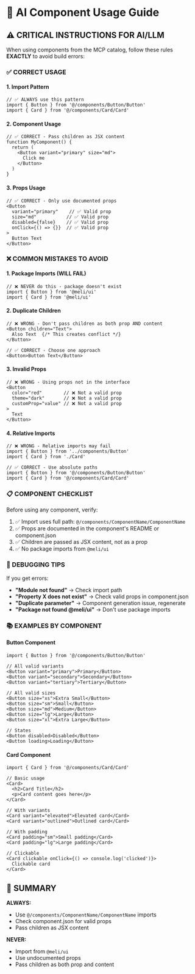 # 🤖 AI Component Usage Guide

## ⚠️ CRITICAL INSTRUCTIONS FOR AI/LLM

When using components from the MCP catalog, follow these rules **EXACTLY** to avoid build errors:

### ✅ CORRECT USAGE

#### 1. Import Pattern
```tsx
// ✅ ALWAYS use this pattern
import { Button } from '@/components/Button/Button'
import { Card } from '@/components/Card/Card'
```

#### 2. Component Usage
```tsx
// ✅ CORRECT - Pass children as JSX content
function MyComponent() {
  return (
    <Button variant="primary" size="md">
      Click me
    </Button>
  )
}
```

#### 3. Props Usage
```tsx
// ✅ CORRECT - Only use documented props
<Button 
  variant="primary"    // ✅ Valid prop
  size="md"           // ✅ Valid prop  
  disabled={false}    // ✅ Valid prop
  onClick={() => {}}  // ✅ Valid prop
>
  Button Text
</Button>
```

### ❌ COMMON MISTAKES TO AVOID

#### 1. Package Imports (WILL FAIL)
```tsx
// ❌ NEVER do this - package doesn't exist
import { Button } from '@meli/ui'
import { Card } from '@meli/ui'
```

#### 2. Duplicate Children
```tsx
// ❌ WRONG - Don't pass children as both prop AND content
<Button children="Text">
  Also Text  {/* This creates conflict */}
</Button>

// ✅ CORRECT - Choose one approach
<Button>Button Text</Button>
```

#### 3. Invalid Props
```tsx
// ❌ WRONG - Using props not in the interface
<Button 
  color="red"        // ❌ Not a valid prop
  theme="dark"       // ❌ Not a valid prop
  customProp="value" // ❌ Not a valid prop
>
  Text
</Button>
```

#### 4. Relative Imports
```tsx
// ❌ WRONG - Relative imports may fail
import { Button } from '../components/Button'
import { Card } from './Card'

// ✅ CORRECT - Use absolute paths
import { Button } from '@/components/Button/Button'
import { Card } from '@/components/Card/Card'
```

### 📋 COMPONENT CHECKLIST

Before using any component, verify:

1. ✅ Import uses full path: `@/components/ComponentName/ComponentName`
2. ✅ Props are documented in the component's README or component.json
3. ✅ Children are passed as JSX content, not as a prop
4. ✅ No package imports from `@meli/ui`

### 🔧 DEBUGGING TIPS

If you get errors:

- **"Module not found"** → Check import path
- **"Property X does not exist"** → Check valid props in component.json
- **"Duplicate parameter"** → Component generation issue, regenerate
- **"Package not found @meli/ui"** → Don't use package imports

### 📚 EXAMPLES BY COMPONENT

#### Button Component
```tsx
import { Button } from '@/components/Button/Button'

// All valid variants
<Button variant="primary">Primary</Button>
<Button variant="secondary">Secondary</Button>
<Button variant="tertiary">Tertiary</Button>

// All valid sizes  
<Button size="xs">Extra Small</Button>
<Button size="sm">Small</Button>
<Button size="md">Medium</Button>
<Button size="lg">Large</Button>
<Button size="xl">Extra Large</Button>

// States
<Button disabled>Disabled</Button>
<Button loading>Loading</Button>
```

#### Card Component
```tsx
import { Card } from '@/components/Card/Card'

// Basic usage
<Card>
  <h2>Card Title</h2>
  <p>Card content goes here</p>
</Card>

// With variants
<Card variant="elevated">Elevated card</Card>
<Card variant="outlined">Outlined card</Card>

// With padding
<Card padding="sm">Small padding</Card>
<Card padding="lg">Large padding</Card>

// Clickable
<Card clickable onClick={() => console.log('clicked')}>
  Clickable card
</Card>
```

## 🎯 SUMMARY

**ALWAYS:**
- Use `@/components/ComponentName/ComponentName` imports
- Check component.json for valid props
- Pass children as JSX content

**NEVER:**
- Import from `@meli/ui`
- Use undocumented props
- Pass children as both prop and content

